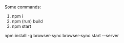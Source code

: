 Some commands:

1. npm i
2. npm (run) build
3. npm start


npm install -g browser-sync
browser-sync start --server